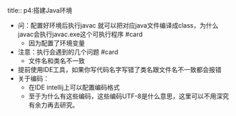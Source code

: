 title:: p4:搭建Java环境

- 问：配置好环境后执行javac 就可以把对应java文件编译成class，为什么javac会执行javac.exe这个可执行程序 #card
	- 因为配置了环境变量
- 注意：执行会遇到的几个问题 #card
	- 文件名和类名不一致
- 提前使用IDE工具，如果你写代码名字写错了类名跟文件名不一致都会报错
- 关于编码：
	- 在IDE intellij上可以配置编码格式
	- 至于为什么有这些编码，这些编码UTF-8是什么意思，这里可以不用深究有余力再去研究。